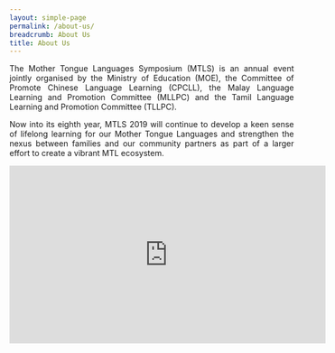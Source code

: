 ```yaml
---
layout: simple-page
permalink: /about-us/
breadcrumb: About Us
title: About Us
---
```


<p align="justify">
The Mother Tongue Languages Symposium (MTLS) is an annual event jointly organised by the Ministry of Education (MOE), the Committee of Promote Chinese Language Learning (CPCLL), the Malay Language Learning and Promotion Committee (MLLPC) and the Tamil Language Learning and Promotion Committee (TLLPC).
</p>      
<p align="justify">
Now into its eighth year, MTLS 2019 will continue to develop a keen sense of lifelong learning for our Mother Tongue Languages and strengthen the nexus between families and our community partners as part of a larger effort to create a vibrant MTL ecosystem.
</p>    
<div class="bp-youtube">
      <iframe width="560" height="315" src="https://www.youtube.com/embed/RXaW1jeuEj4" frameborder="0" allow="autoplay; encrypted-media" allowfullscreen></iframe>
</div>
